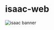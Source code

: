 # isaac-web

![isaac banner](https://cloud.githubusercontent.com/assets/7630575/17446369/9f9145ee-5b66-11e6-915c-60aae097dead.png)
